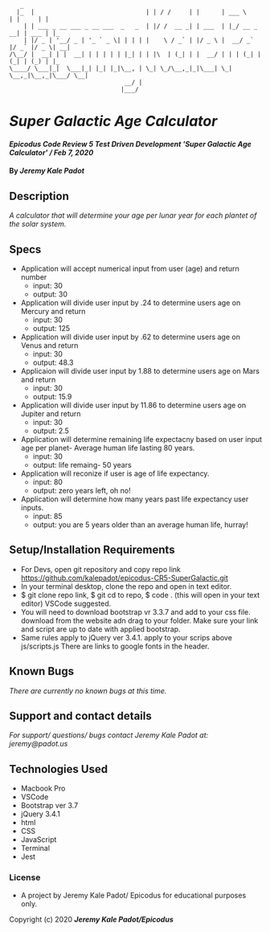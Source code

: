 
```                                       
   _   
  |_  |                               | | / /     | |      | ___ \       | |     | |  
    | | ___ _ __ ___ _ __ ___  _   _  | |/ /  __ _| | ___  | |_/ __ _  __| | ___ | |_ 
    | |/ _ | '__/ _ | '_ ` _ \| | | | |    \ / _` | |/ _ \ |  __/ _` |/ _` |/ _ \| __|
/\__/ |  __| | |  __| | | | | | |_| | | |\  | (_| | |  __/ | | | (_| | (_| | (_) | |_ 
\____/ \___|_|  \___|_| |_| |_|\__, | \_| \_/\__,_|_|\___| \_|  \__,_|\__,_|\___/ \__|
                                __/ |                                                 
                               |___/    
```
# _Super Galactic Age Calculator_

#### _Epicodus Code Review 5 Test Driven Development 'Super Galactic Age Calculator' / Feb 7, 2020_

#### By _**Jeremy Kale Padot**_

## Description

_A calculator that will determine your age per lunar year for each plantet of the solar system._

## Specs
* Application will accept numerical input from user (age) and return number
  * input: 30
  * output: 30
* Application will divide user input by .24 to determine users age on Mercury and return
  * input: 30
  * output: 125
* Application will divide user input by .62 to determine users age on Venus and return
  * input: 30
  * output: 48.3
* Applicaion will divide user input by 1.88 to determine users age on Mars and return
  * input: 30
  * output: 15.9
* Application will divide user input by 11.86 to determine users age on Jupiter and return
  * input: 30
  * output: 2.5
* Application will determine remaining life expectacny based on user input age per planet- Average human life lasting 80 years. 
  * input: 30
  * output: life remaing- 50 years
* Application will reconize if user is age of life expectancy.
  * input: 80
  * output: zero years left, oh no!
* Application will determine how many years past life expectancy user inputs. 
  * input: 85
  * output: you are 5 years older than an average human life, hurray!



## Setup/Installation Requirements

* For Devs, open git repository and copy repo link https://github.com/kalepadot/epicodus-CR5-SuperGalactic.git
* In your terminal desktop, clone the repo and open in text editor.
* $ git clone repo link, $ git cd to repo, $ code . (this will open in your text editor) VSCode suggested.
* You will need to download bootstrap vr 3.3.7 and add to your css file. download from the website adn drag to your folder. Make sure your link and script are up to date with applied bootstrap.
* Same rules apply to jQuery ver 3.4.1. apply to your scrips above js/scripts.js There are links to google fonts in the header.



## Known Bugs

_There are currently no known bugs at this time._

## Support and contact details

_For support/ questions/ bugs contact Jeremy Kale Padot at: jeremy@padot.us_

## Technologies Used

* Macbook Pro
* VSCode
* Bootstrap ver 3.7
* jQuery 3.4.1
* html
* CSS
* JavaScript
* Terminal
* Jest

### License

* A project by Jeremy Kale Padot/ Epicodus for educational purposes only. 

Copyright (c) 2020 **_Jeremy Kale Padot/Epicodus_**



